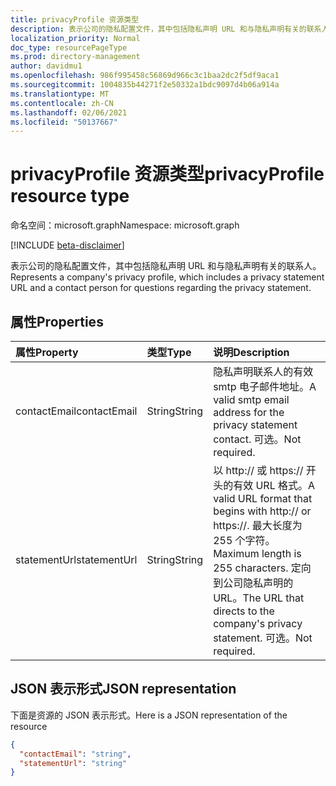 ```yaml
---
title: privacyProfile 资源类型
description: 表示公司的隐私配置文件，其中包括隐私声明 URL 和与隐私声明有关的联系人。
localization_priority: Normal
doc_type: resourcePageType
ms.prod: directory-management
author: davidmu1
ms.openlocfilehash: 986f995458c56869d966c3c1baa2dc2f5df9aca1
ms.sourcegitcommit: 1004835b44271f2e50332a1bdc9097d4b06a914a
ms.translationtype: MT
ms.contentlocale: zh-CN
ms.lasthandoff: 02/06/2021
ms.locfileid: "50137667"
---
```

# <a name="privacyprofile-resource-type"></a><span data-ttu-id="a7997-103">privacyProfile 资源类型</span><span class="sxs-lookup"><span data-stu-id="a7997-103">privacyProfile resource type</span></span>

<span data-ttu-id="a7997-104">命名空间：microsoft.graph</span><span class="sxs-lookup"><span data-stu-id="a7997-104">Namespace: microsoft.graph</span></span>

[!INCLUDE [beta-disclaimer](../../includes/beta-disclaimer.md)]

<span data-ttu-id="a7997-105">表示公司的隐私配置文件，其中包括隐私声明 URL 和与隐私声明有关的联系人。</span><span class="sxs-lookup"><span data-stu-id="a7997-105">Represents a company's privacy profile, which includes a privacy statement URL and a contact person for questions regarding the privacy statement.</span></span>

## <a name="properties"></a><span data-ttu-id="a7997-106">属性</span><span class="sxs-lookup"><span data-stu-id="a7997-106">Properties</span></span>
| <span data-ttu-id="a7997-107">属性</span><span class="sxs-lookup"><span data-stu-id="a7997-107">Property</span></span>   | <span data-ttu-id="a7997-108">类型</span><span class="sxs-lookup"><span data-stu-id="a7997-108">Type</span></span>|<span data-ttu-id="a7997-109">说明</span><span class="sxs-lookup"><span data-stu-id="a7997-109">Description</span></span>|
|:---------------|:--------|:----------|
|<span data-ttu-id="a7997-110">contactEmail</span><span class="sxs-lookup"><span data-stu-id="a7997-110">contactEmail</span></span>|<span data-ttu-id="a7997-111">String</span><span class="sxs-lookup"><span data-stu-id="a7997-111">String</span></span>| <span data-ttu-id="a7997-112">隐私声明联系人的有效 smtp 电子邮件地址。</span><span class="sxs-lookup"><span data-stu-id="a7997-112">A valid smtp email address for the privacy statement contact.</span></span> <span data-ttu-id="a7997-113">可选。</span><span class="sxs-lookup"><span data-stu-id="a7997-113">Not required.</span></span>|
|<span data-ttu-id="a7997-114">statementUrl</span><span class="sxs-lookup"><span data-stu-id="a7997-114">statementUrl</span></span>|<span data-ttu-id="a7997-115">String</span><span class="sxs-lookup"><span data-stu-id="a7997-115">String</span></span>| <span data-ttu-id="a7997-116">以 http:// 或 https:// 开头的有效 URL 格式。</span><span class="sxs-lookup"><span data-stu-id="a7997-116">A valid URL format that begins with http:// or https://.</span></span> <span data-ttu-id="a7997-117">最大长度为 255 个字符。</span><span class="sxs-lookup"><span data-stu-id="a7997-117">Maximum length is 255 characters.</span></span> <span data-ttu-id="a7997-118">定向到公司隐私声明的 URL。</span><span class="sxs-lookup"><span data-stu-id="a7997-118">The URL that directs to the company's privacy statement.</span></span> <span data-ttu-id="a7997-119">可选。</span><span class="sxs-lookup"><span data-stu-id="a7997-119">Not required.</span></span>|

## <a name="json-representation"></a><span data-ttu-id="a7997-120">JSON 表示形式</span><span class="sxs-lookup"><span data-stu-id="a7997-120">JSON representation</span></span>

<span data-ttu-id="a7997-121">下面是资源的 JSON 表示形式。</span><span class="sxs-lookup"><span data-stu-id="a7997-121">Here is a JSON representation of the resource</span></span>

<!-- {
  "blockType": "resource",
  "optionalProperties": [

  ],
  "@odata.type": "microsoft.graph.privacyProfile"
}-->

```json
{
  "contactEmail": "string",
  "statementUrl": "string"
}
```


